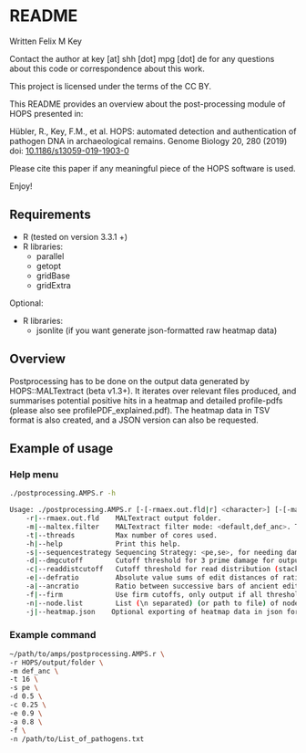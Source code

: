 # README

Written Felix M Key

Contact the author at key [at] shh [dot] mpg [dot] de for any questions about this code
or correspondence about this work.

This project is licensed under the terms of the CC BY.

This README provides an overview about the post-processing module of HOPS presented in:

Hübler, R., Key, F.M., et al. HOPS: automated detection and authentication of pathogen DNA in archaeological remains. Genome Biology 20, 280 (2019) doi: [10.1186/s13059-019-1903-0](https://doi.org/10.1186/s13059-019-1903-0)

Please cite this paper if any meaningful piece of the HOPS software is used.

Enjoy!

## Requirements

* R (tested on version 3.3.1 +)
* R libraries:
  * parallel
  * getopt
  * gridBase
  * gridExtra

Optional:

* R libraries:
  * jsonlite (if you want generate json-formatted raw heatmap data)

## Overview

Postprocessing has to be done on the output data generated by HOPS::MALTextract (beta v1.3+). It iterates over relevant files produced, and summarises potential positive hits in a heatmap and detailed profile-pdfs (please also see profilePDF_explained.pdf). The heatmap data in TSV format is also created, and a JSON version can also be requested.

## Example of usage

### Help menu

```bash
./postprocessing.AMPS.r -h

Usage: ./postprocessing.AMPS.r [-[-rmaex.out.fld|r] <character>] [-[-maltex.filter|m] [<character>]] [-[-threads|t] <double>] [-[-help|h]] [-[-node.list|n] <character>]
    -r|--rmaex.out.fld    MALTextract output folder.
    -m|--maltex.filter    MALTextract filter mode: <default,def_anc>. This script is not designed for 'scan' output. Default: <def_anc>.
    -t|--threads          Max number of cores used.
    -h|--help             Print this help.
    -s|--sequencestrategy Sequencing Strategy: <pe,se>, for needing damage only on forward or both forward and reverse strands
    -d|--dmgcutoff        Cutoff threshold for 3 prime damage for outputting plot. Default: 0, no cutoff is used
    -c|--readdistcutoff   Cutoff threshold for read distribution (stacking) for outputting plot. Default: 0, no cutoff is used
    -e|--defratio         Absolute value sums of edit distances of ratio between successive bars of default edit distance needed to exceed for outputting plot, lower value is more permissive. Default: 0.9
    -a|--ancratio         Ratio between successive bars of ancient edit distance needed to exceed for outputting plot, lower value is more permissive. Default: 0.8
    -f|--firm             Use firm cutoffs, only output if all thresholds met for outputting plots, eg dmg, read dist, def ratio and anc ratio
    -n|--node.list        List (\n separated) (or path to file) of nodes to be reported on (aka input species/node list used for MALTextract).
    -j|--heatmap.json    Optional exporting of heatmap data in json format.
```

### Example command

```bash
~/path/to/amps/postprocessing.AMPS.r \
-r HOPS/output/folder \
-m def_anc \
-t 16 \
-s pe \
-d 0.5 \
-c 0.25 \
-e 0.9 \
-a 0.8 \
-f \
-n /path/to/List_of_pathogens.txt
```
